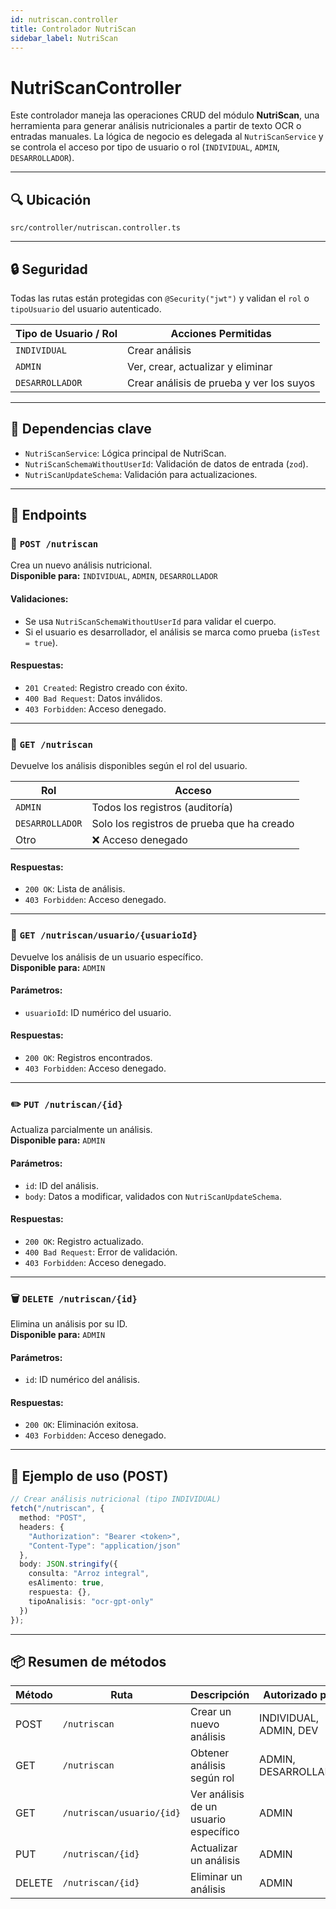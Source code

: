 ```yaml
---
id: nutriscan.controller
title: Controlador NutriScan
sidebar_label: NutriScan
---
```


# NutriScanController

Este controlador maneja las operaciones CRUD del módulo **NutriScan**, una herramienta para generar análisis nutricionales a partir de texto OCR o entradas manuales. La lógica de negocio es delegada al `NutriScanService` y se controla el acceso por tipo de usuario o rol (`INDIVIDUAL`, `ADMIN`, `DESARROLLADOR`).

---

## 🔍 Ubicación

`src/controller/nutriscan.controller.ts`

---

## 🔒 Seguridad

Todas las rutas están protegidas con `@Security("jwt")` y validan el `rol` o `tipoUsuario` del usuario autenticado.

| Tipo de Usuario / Rol     | Acciones Permitidas                   |
|---------------------------|----------------------------------------|
| `INDIVIDUAL`              | Crear análisis                        |
| `ADMIN`                   | Ver, crear, actualizar y eliminar     |
| `DESARROLLADOR`           | Crear análisis de prueba y ver los suyos |

---

## 🧱 Dependencias clave

- `NutriScanService`: Lógica principal de NutriScan.
- `NutriScanSchemaWithoutUserId`: Validación de datos de entrada (`zod`).
- `NutriScanUpdateSchema`: Validación para actualizaciones.

---

## 📘 Endpoints

### 📝 `POST /nutriscan`

Crea un nuevo análisis nutricional.  
**Disponible para:** `INDIVIDUAL`, `ADMIN`, `DESARROLLADOR`

#### Validaciones:

- Se usa `NutriScanSchemaWithoutUserId` para validar el cuerpo.
- Si el usuario es desarrollador, el análisis se marca como prueba (`isTest = true`).

#### Respuestas:

- `201 Created`: Registro creado con éxito.
- `400 Bad Request`: Datos inválidos.
- `403 Forbidden`: Acceso denegado.

---

### 📄 `GET /nutriscan`

Devuelve los análisis disponibles según el rol del usuario.

| Rol           | Acceso                                     |
|---------------|---------------------------------------------|
| `ADMIN`       | Todos los registros (auditoría)             |
| `DESARROLLADOR` | Solo los registros de prueba que ha creado |
| Otro          | ❌ Acceso denegado                          |

#### Respuestas:

- `200 OK`: Lista de análisis.
- `403 Forbidden`: Acceso denegado.

---

### 👤 `GET /nutriscan/usuario/{usuarioId}`

Devuelve los análisis de un usuario específico.  
**Disponible para:** `ADMIN`

#### Parámetros:

- `usuarioId`: ID numérico del usuario.

#### Respuestas:

- `200 OK`: Registros encontrados.
- `403 Forbidden`: Acceso denegado.

---

### ✏️ `PUT /nutriscan/{id}`

Actualiza parcialmente un análisis.  
**Disponible para:** `ADMIN`

#### Parámetros:

- `id`: ID del análisis.
- `body`: Datos a modificar, validados con `NutriScanUpdateSchema`.

#### Respuestas:

- `200 OK`: Registro actualizado.
- `400 Bad Request`: Error de validación.
- `403 Forbidden`: Acceso denegado.

---

### 🗑️ `DELETE /nutriscan/{id}`

Elimina un análisis por su ID.  
**Disponible para:** `ADMIN`

#### Parámetros:

- `id`: ID numérico del análisis.

#### Respuestas:

- `200 OK`: Eliminación exitosa.
- `403 Forbidden`: Acceso denegado.

---

## 🧪 Ejemplo de uso (POST)

```ts
// Crear análisis nutricional (tipo INDIVIDUAL)
fetch("/nutriscan", {
  method: "POST",
  headers: {
    "Authorization": "Bearer <token>",
    "Content-Type": "application/json"
  },
  body: JSON.stringify({
    consulta: "Arroz integral",
    esAlimento: true,
    respuesta: {},
    tipoAnalisis: "ocr-gpt-only"
  })
});
````

---

## 📦 Resumen de métodos

| Método | Ruta                      | Descripción                           | Autorizado para        |
| ------ | ------------------------- | ------------------------------------- | ---------------------- |
| POST   | `/nutriscan`              | Crear un nuevo análisis               | INDIVIDUAL, ADMIN, DEV |
| GET    | `/nutriscan`              | Obtener análisis según rol            | ADMIN, DESARROLLADOR   |
| GET    | `/nutriscan/usuario/{id}` | Ver análisis de un usuario específico | ADMIN                  |
| PUT    | `/nutriscan/{id}`         | Actualizar un análisis                | ADMIN                  |
| DELETE | `/nutriscan/{id}`         | Eliminar un análisis                  | ADMIN                  |

